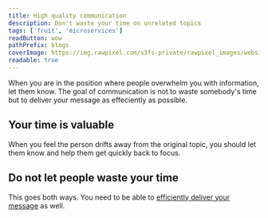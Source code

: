 ```yaml
---
title: High quality communication
description: Don't waste your time on unrelated topics
tags: ['fruit', 'microservices']
readButton: wow
pathPrefix: blogs
coverImage: https://img.rawpixel.com/s3fs-private/rawpixel_images/website_content/pd158-07-nap.jpg?w=1000&dpr=1&fit=default&crop=default&q=65&vib=3&con=3&usm=15&bg=F4F4F3&ixlib=js-2.2.1&s=472b45eb468b2a6b704de93b4a06f051
readable: true
---
```


When you are in the position where people overwhelm you with information, let them know.
The goal of communication is not to waste somebody's time but to deliver your message as effeciently as possible.

## Your time is valuable

When you feel the person drifts away from the original topic, you should let them know and help them get quickly back to focus.

## Do not let people waste your time

This goes both ways. You need to be able to [efficiently deliver your message](/content/blogs/how-to-guide-people) as well.